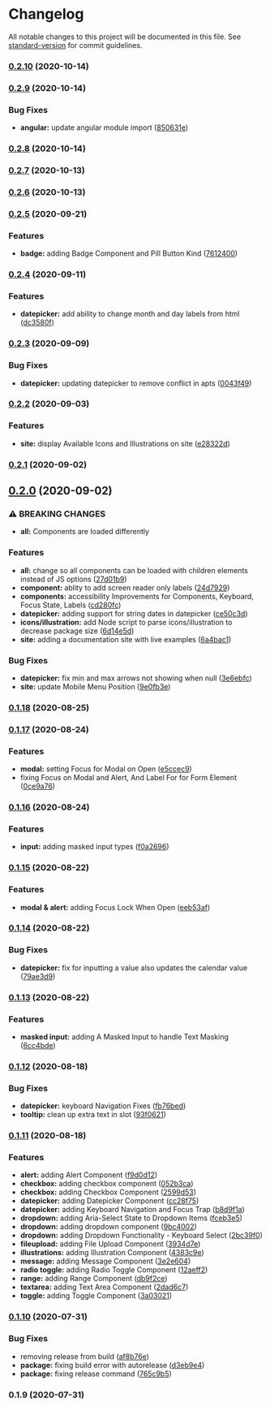 # Changelog

All notable changes to this project will be documented in this file. See [standard-version](https://github.com/conventional-changelog/standard-version) for commit guidelines.

### [0.2.10](https://tfs.prd.costargroup.com///compare/v0.2.9...v0.2.10) (2020-10-14)

### [0.2.9](https://tfs.prd.costargroup.com///compare/v0.2.8...v0.2.9) (2020-10-14)


### Bug Fixes

* **angular:** update angular module import ([850631e](https://tfs.prd.costargroup.com///commit/850631e38d6ad0d4ea85ce1acaee17682dd4a03a))

### [0.2.8](https://tfs.prd.costargroup.com///compare/v0.2.7...v0.2.8) (2020-10-14)

### [0.2.7](https://tfs.prd.costargroup.com///compare/v0.2.6...v0.2.7) (2020-10-13)

### [0.2.6](https://tfs.prd.costargroup.com///compare/v0.2.5...v0.2.6) (2020-10-13)

### [0.2.5](https://tfs.prd.costargroup.com///compare/v0.2.4...v0.2.5) (2020-09-21)


### Features

* **badge:** adding Badge Component and Pill Button Kind ([7612400](https://tfs.prd.costargroup.com///commit/76124001a287b825cbd30976e90e5d560b497b79))

### [0.2.4](https://tfs.prd.costargroup.com///compare/v0.2.3...v0.2.4) (2020-09-11)


### Features

* **datepicker:** add ability to change month and day labels from html ([dc3580f](https://tfs.prd.costargroup.com///commit/dc3580f81a3183fc1edd237fe520674ad1a65c8e))

### [0.2.3](https://tfs.prd.costargroup.com///compare/v0.2.2...v0.2.3) (2020-09-09)


### Bug Fixes

* **datepicker:** updating datepicker to remove conflict in apts ([0043f49](https://tfs.prd.costargroup.com///commit/0043f49dad495b3fefe8fa90be1e8c04c0266b82))

### [0.2.2](https://tfs.prd.costargroup.com///compare/v0.2.1...v0.2.2) (2020-09-03)


### Features

* **site:** display Available Icons and Illustrations on site ([e28322d](https://tfs.prd.costargroup.com///commit/e28322d5f9a8588282ea019f25045de8ce6454d5))

### [0.2.1](https://tfs.prd.costargroup.com///compare/v0.2.0...v0.2.1) (2020-09-02)

## [0.2.0](https://tfs.prd.costargroup.com///compare/v0.1.18...v0.2.0) (2020-09-02)


### ⚠ BREAKING CHANGES

* **all:** Components are loaded differently

### Features

* **all:** change so all components can be loaded with children elements instead of JS options ([27d01b9](https://tfs.prd.costargroup.com///commit/27d01b97b5a525593e97c09b4fd1cf2fd8172173))
* **component:** ablity to add screen reader only labels ([24d7929](https://tfs.prd.costargroup.com///commit/24d7929a63bdddaeed500fd11b996aa8bf92b62b))
* **components:** accessibility Improvements for Components, Keyboard, Focus State, Labels ([cd280fc](https://tfs.prd.costargroup.com///commit/cd280fcca65e5e0cfec14cfbd60a3f4eca857f2a))
* **datepicker:** adding support for string dates in datepicker ([ce50c3d](https://tfs.prd.costargroup.com///commit/ce50c3d38255fb7a0e2952db14a162367e04d9b7))
* **icons/illustration:** add Node script to parse icons/illustration to decrease package size ([6d14e5d](https://tfs.prd.costargroup.com///commit/6d14e5d496ce5634c7bfda456dcbae9de93e29de))
* **site:** adding a documentation site with live examples ([6a4bac1](https://tfs.prd.costargroup.com///commit/6a4bac1bcbdbe55ca7c18edcfea93636ad536ba5))


### Bug Fixes

* **datepicker:** fix min and max arrows not showing when null ([3e6ebfc](https://tfs.prd.costargroup.com///commit/3e6ebfcc6383c82601952544e73fba686173440b))
* **site:** update Mobile Menu Position ([9e0fb3e](https://tfs.prd.costargroup.com///commit/9e0fb3eb7c5470beced0ed22fc4ab445b0f22a6a))

### [0.1.18](https://tfs.prd.costargroup.com///compare/v0.1.17...v0.1.18) (2020-08-25)

### [0.1.17](https://tfs.prd.costargroup.com///compare/v0.1.16...v0.1.17) (2020-08-24)


### Features

* **modal:** setting Focus for Modal on Open ([e5ccec9](https://tfs.prd.costargroup.com///commit/e5ccec9ae0506b67da908c6ae1b96b55a129a191))
* fixing Focus on Modal and Alert, And Label For for Form Element ([0ce9a76](https://tfs.prd.costargroup.com///commit/0ce9a7694069c23533afc0bdc7e4dee28a898680))

### [0.1.16](https://tfs.prd.costargroup.com///compare/v0.1.15...v0.1.16) (2020-08-24)


### Features

* **input:** adding masked input types ([f0a2696](https://tfs.prd.costargroup.com///commit/f0a2696d6fb4c9ffac7abbc639277f7c3d28d2a3))

### [0.1.15](https://tfs.prd.costargroup.com///compare/v0.1.14...v0.1.15) (2020-08-22)


### Features

* **modal & alert:** adding Focus Lock When Open ([eeb53af](https://tfs.prd.costargroup.com///commit/eeb53afd625076d5baac12e92f59d073915da5e7))

### [0.1.14](https://tfs.prd.costargroup.com///compare/v0.1.13...v0.1.14) (2020-08-22)


### Bug Fixes

* **datepicker:** fix for inputting a value also updates the calendar value ([79ae3d9](https://tfs.prd.costargroup.com///commit/79ae3d9d27bf1ffd4e155138f77458778ec0ebd5))

### [0.1.13](https://tfs.prd.costargroup.com///compare/v0.1.12...v0.1.13) (2020-08-22)


### Features

* **masked input:** adding A Masked Input to handle Text Masking ([6cc4bde](https://tfs.prd.costargroup.com///commit/6cc4bde45749dd198f2b3e294e1a9b316a22015b))

### [0.1.12](https://tfs.prd.costargroup.com///compare/v0.1.11...v0.1.12) (2020-08-18)


### Bug Fixes

* **datepicker:** keyboard Navigation Fixes ([fb76bed](https://tfs.prd.costargroup.com///commit/fb76bedd7e82896076a9651f5afa522c09110229))
* **tooltip:** clean up extra text in slot ([93f0621](https://tfs.prd.costargroup.com///commit/93f0621db5419b9ba00f144c7362a6959042cbfa))

### [0.1.11](https://tfs.prd.costargroup.com///compare/v0.1.10...v0.1.11) (2020-08-18)


### Features

* **alert:** adding Alert Component ([f9d0d12](https://tfs.prd.costargroup.com///commit/f9d0d126dbdc801252d0c567e1b30c27754136da))
* **checkbox:** adding checkbox component ([052b3ca](https://tfs.prd.costargroup.com///commit/052b3cad39b417cd04e345cc11baafcb416625fc))
* **checkbox:** adding Checkbox Component ([2599d53](https://tfs.prd.costargroup.com///commit/2599d533f3aca3b56a416bced0a1a6b5185d70ba))
* **datepicker:** adding Datepicker Component ([cc28f75](https://tfs.prd.costargroup.com///commit/cc28f75dd7d3a0e1df78dd477268d892a6330c43))
* **datepicker:** adding Keyboard Navigation and Focus Trap ([b8d9f1a](https://tfs.prd.costargroup.com///commit/b8d9f1a7635f14fbbcdd5ffc5a08d1012a2092b5))
* **dropdown:** adding Aria-Select State to Dropdown Items ([fceb3e5](https://tfs.prd.costargroup.com///commit/fceb3e52236a9b1e8c4e2bc153fb9d72238cb07b))
* **dropdown:** adding dropdown component ([9bc4002](https://tfs.prd.costargroup.com///commit/9bc40020fa903ebb61aad4dfa824374e38821436))
* **dropdown:** adding Dropdown Functionality - Keyboard Select ([2bc39f0](https://tfs.prd.costargroup.com///commit/2bc39f0ae17c80702d079ab4368bbf358f94210a))
* **fileupload:** adding File Upload Component ([3934d7e](https://tfs.prd.costargroup.com///commit/3934d7ea5424a3eb4209fec3c29899dcdda4c830))
* **illustrations:** adding Illustration Component ([4383c9e](https://tfs.prd.costargroup.com///commit/4383c9ee219d0d2aa6daa9e1ad313a21b470aec7))
* **message:** adding Message Component ([3e2e604](https://tfs.prd.costargroup.com///commit/3e2e604a9793e5a0d6773649c3f2f7bc88c2f2de))
* **radio toggle:** adding Radio Toggle Component ([12aeff2](https://tfs.prd.costargroup.com///commit/12aeff24e21fefaeaa731070770f5ba4d0677eda))
* **range:** adding Range Component ([db9f2ce](https://tfs.prd.costargroup.com///commit/db9f2ce1440ae11be4b77bb12f6cfffd7194ed4b))
* **textarea:** adding Text Area Component ([2dad6c7](https://tfs.prd.costargroup.com///commit/2dad6c7a86fdb5c6deeea241ae26c23876b3aa8d))
* **toggle:** adding Toggle Component ([3a03021](https://tfs.prd.costargroup.com///commit/3a03021a3f558603e7bd9229a47f5427d80f3984))

### [0.1.10](https://tfs.prd.costargroup.com///compare/v0.1.9...v0.1.10) (2020-07-31)


### Bug Fixes

* removing release from build ([af8b76e](https://tfs.prd.costargroup.com///commit/af8b76e21a22d8ee333e2bc2c3e90484192faa5f))
* **package:** fixing build error with autorelease ([d3eb9e4](https://tfs.prd.costargroup.com///commit/d3eb9e4fa22071f386ea5e968dfa771222b37cd6))
* **package:** fixing release command ([765c9b5](https://tfs.prd.costargroup.com///commit/765c9b5e406aa9feab2fe5f7050b4f31e75f286e))

### 0.1.9 (2020-07-31)
